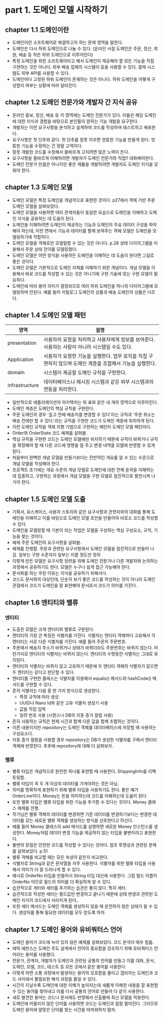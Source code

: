 # part 1. 도메인 모델 시작하기

## chapter 1.1 도메인이란

* 도메인이란 소프트웨어로 해결하고자 하는 문제 영역을 말한다.
* 도메인은 다시 하위 도메인으로 나눌 수 있다. (온라인 서점 도메인은 주문, 정산, 회원, 배송 등 작은 하위 도메인으로 이루어진다)
* 특정 도메인을 위한 소프트웨어라고 해서 도메인이 제공해야 할 모든 기능을 직접 구현하는 것은 아니다. 외부 배송 업체의 시스템이 등을 사용할 수 있다. 결제 시스템도 외부 API를 사용할 수 있다.
* 도메인마다 고정된 하위 도메인이 존재하는 것은 아니다. 하위 도메인을 어떻게 구성할지 여부는 상황에 따라 달라진다.

## chapter 1.2 도메인 전문가와 개발자 간 지식 공유

* 온라인 홍보, 정산, 배송 등 각 영역에는 도메인 전문가가 있다. 이들은 해당 도메인에 대한 지식과 경험을 바탕으로 본인들이 원하는 기능 개발을 요구한다.
* 개발자는 이런 요구사항을 분석하고 설계하여 코드를 작성하며 테스트하고 배포한다.
* 요구사항은 첫 단추와 같다. 첫 단추를 잘못 끼우면 엉뚱한 기능을 만들게 된다. 엉뚱한 기능을 수정하는 건 정말 고역이다.
* 잘못 개발한 코드를 수정해서 올바르게 고치려면 많은 노력이 든다.
* 요구사항을 올바르게 이해하려면 개발자가 도메인 전문가와 직접!! 대화해야한다.
* 도메인 전문가 만큼은 아니지만 좋은 제품을 개발하려면 개발자도 도메인 지식을 갖춰야 한다.

## chapter 1.3 도메인 모델

* 도메인 모델은 특정 도메인을 개념적으로 표현한 것이다. p27에서 객체 기반 주문 도메인 모델을 살펴보았다.
* 도메인 모델을 사용하면 여러 관계자들이 동일한 모습으로 도메인을 이해하고 도메인 지식을 공유하는 데 도움이 된다.
* 도메인을 이해하려면 도메인이 제공하는 기능과 도메인의 주요 데이터 구성을 파악해야 하는데, 이런 면에서 기능과 데이터를 함께 보여주는 객체 모델은 도메인을 모델링하기에 적합하다.
* 도메인 모델을 객체로만 모델릴할 수 있는 것은 아니다. p.28 상태 다이어그램을 이용해서 주문 상태 전이를 모델링했다.
* 도메인 모델은 어떤 방식을 사용하든 도메인을 이해하는 데 도움이 된다면 그걸로 좋은 것이다.
* 도메인 모델은 기본적으로 도메인 자체를 이해하기 위한 개념이다. 개념 모델을 이용해서 바로 코드를 작성할 수 있는 것은 아니기에 구현 기술에 맞는 구현 모델이 필요하다.
* 도메인에 따라 용어 의미가 결정되므로 여러 하위 도메인을 하나의 다이어그램에 모델링하며 안된다. 예를 들어 카탈로그 도메인의 상품과 배송 도메인의 상품은 다르다.

## chapter 1.4 도메인 모델 패턴

| 영역             | 설명                                                           |
|----------------|--------------------------------------------------------------|
| presentation   | 사용자의 요청을 처리하고 사용자에게 정보를 보여준다. 사용자는 사람이 아니라 시스템일 수도 있다.       | 
| Application    | 사용자가 요청한 기능을 실행한다. 업무 로직을 직접 구현하지 않으며 도메인 계층을 조합해서 기능을 실행한다. |
| domain         | 시스템이 제공할 도메인 규칙을 구현한다.                                       |
| infrastructure | 데이터베이스나 메시징 시스템과 같은 외부 시스템과의 연동을 처리한다.                       |

* 일반적으로 애플리케이션의 아키텍처는 위 표와 같은 네 개의 영역으로 이루어진다.
* 도메인 계층은 도메인의 핵심 규칙을 구현한다.
* 주문 도메인의 경우 '출고 전에 배송지를 변경할 수 있다'라는 규칙과 '주문 취소는 배송 전에만 할 수 있다.'라는 규칙을 구현한 코드가 도메인 계층에 위치하게 된다.
* 이런 도메인 규칙을 객체 지향 기법으로 구현하는 패턴이 도메인 모델 패턴이다.
* Order와 OrderState 코드 예제를 살펴봄.
* 핵심 규칙을 구현한 코드는 도메인 모델에만 위치하기 때문에 규칙이 바뀌거나 규칙을 확장해야 할 때 다른 코드에 영향을 덜 주고 변경 내역을 모델에 반영할 수 있게 된다.
* 처음부터 완벽한 개념 모델을 만들기보다는 전반적인 개요를 알 수 있는 수준으로 개념 모델을 작성해야 한다.
* 프로젝트 초기에는 개요 수준의 개념 모델로 도메인에 대한 전체 윤곽을 이해하는 데 집중하고, 구현하는 과정에서 개념 모델을 구현 모델로 점진적으로 발전시켜 나가야 한다.

## chapter 1.5 도메인 모델 도출

* 기획서, 유스케이스, 사용자 스토리와 같은 요구사항과 관련자와의 대화를 통해 도메인을 이해하고 이를 바탕으로 도메인 모델 초안을 만들어야 비로소 코드를 작성할 수 있다.
* 도메인을 모델링할 때 기본이 되는 작업은 모델을 구성하는 핵심 구성요소, 규칙, 기능을 찾는 것이다.
* 예제 주문 도메인의 요구사항을 살펴봄.
* 예제를 진행함. 주문과 관련된 요구사항에서 도메인 모델을 점진적으로 만들어 나감. 일부는 구현 수준까지 일부는 이름 정도만 정의
* 이렇게 만든 모델은 요구사항 정련을 위해 도메인 전문가나 다른 개발자와 논의하는 과정에서 공유하기도 한다. 모델은 누구나 쉽게 접근 가능해야 한다.
* 문서화를 하는 주된 이유는 지식을 공유하기 위해서다.
* 코드도 문서화의 대상인데, 단순히 보기 좋은 코드를 작성하는 것이 아니라 도메인 관점에서 코드가 도메인을 잘 표현해야 문서로서 코드가 의미를 가진다.

## chapter 1.6 엔티티와 밸류

### 엔티티

* 도출한 모델은 크게 엔티티와 밸류로 구분된다.
* 엔티티의 가장 큰 특징은 식별자를 가진다. 식별자는 엔티티 객체마다 고유해서 각 엔티티는 서로 다른 식별자를 가진다. 예를 들어 주문의 주문번호.
* 주문에서 배송지 주소가 바뀌거나 상태가 바뀌더라도 주문번호는 바뀌지 않는다. 마찬가지로 엔티티의 식별자는 바뀌지 않는다. 엔티티의 수명동안 식별자는 그대로 유지된다.
* 엔티티의 식별자는 바뀌지 않고 고유하기 때문에 두 엔티티 객체의 식별자가 같으면 두 엔티티는 같다고 판단할 수 있다.
* 엔티티를 구현한 클래스는 식별자를 이용해서 equals() 메서드와 hashCode() 메서드를 구현할 수 있다.
* 흔히 식별자는 다음 중 한 가지 방식으로 생성한다.
  * 특정 규칙에 따라 생성
  * UUID나 Nano Id와 같은 고유 식별자 생성기 사용
  * 값을 직접 입력
  * 일련 번호 사용 (시퀀스나 DB의 자동 증가 컬럼 사용)
* 흔히 사용하는 규칙은 현재 시간과 함께 다른 값을 함께 조합하는 것이다.
* 이른 내용이지만 repository는 도메인 객체를 데이터베이스에 저장할 때 사용하는 구성요소다.
* 자동 증가 컬럼을 사용할 경우 repository는 DB가 생성한 식별자를 구해서 엔티티 객체에 반영한다. 추후에 repository에 대해 더 살펴보자.

### 밸류 

* 밸류 타입은 개념적으로 완전한 하나를 표현할 때 사용한다. ShippingInfo를 리팩토링함.
* 밸류 타입이 꼭 두 개 이상의 데이터를 가져야하는 것은 아님.
* 의미를 명확하게 표현하기 위해 밸류 타입을 사용하기도 한다. 좋은 예가 OrderLine이다. Money는 돈을 의미하는데 코드를 이해하는데 도움이 된다.
* 또한 밸류 타입은 밸류 타입을 위한 기능을 추가할 수 있다는 것이다. Money 클래스 예제를 진행.
* 작가님은 밸류 객체의 데이터를 변경하면 기존 데이터를 변경하기보다는 변경한 데이터를 갖는 새로운 밸류 객체를 생성하는 방식을 선호한다고 하신다.
* 예를 들어 Money 클래스의 add 메서드를 실행하면 새로운 Money 인스턴스를 생성한다. Money처럼 데이터 변경 기능을 제공하지 않는 타입을 불변이라고 표현한다.
* 불변의 장점은 안전한 코드를 작성할 수 있다는 것이다. 참조 투명성과 관련된 문제를 살펴보았다. p.51
* 밸류 객체를 비교할 때는 모든 속성이 같은지 비교한다.
* 식별자로 String과 같은 문자열을 자주 사용한다. 식별자를 위한 밸류 타입을 사용해서 의미가 더 잘 드러나게 할 수 있다. 
* 예시로 OrderNo 타입을 만들어서 String 타입 대신에 사용한다. 그럼 필드 이름이 OrderNo 이므로 필드의 의미를 더 확실하게 알 수 있다.
* 습관적으로 게터와 세터를 추가하는 습관은 좋지 않다. 특히 세터.
* 습관적으로 작성한 세터는 필드값만 변경하고 끝나기 때문에 상태 변경과 관련된 도메인 지식이 코드에서 사라지게 된다,.
* 또한 세터 메서드는 도메인 객체를 생성하지 않을 때 온전하지 않은 상태가 될 수 있다. 생성자를 통해 필요한 데이터를 모두 받도록 하자.

## chapter 1.7 도메인 용어와 유비쿼터스 언어

* 도메인 용어가 코드에 녹아 있지 않은 예제를 살펴보았다. 코드 분석이 매우 힘듦.
* 에릭 에반스는 도메인 주도 설계에서 언어의 중요함을 강조하기 위해 유비쿼터스 언어라는 용어를 사용했다.
* 전문가, 관계자, 개발자가 도메인과 관련된 공통의 언어를 만들고 이를 대화, 문서, 도메인, 모델, 코드, 테스트 등 모든 곳에서 같은 용어를 사용한다.
* 이렇게 하면 소통 과정에서 발생하는 용어의 모호함을 줄이고 갭라자는 도메인과 코드 사이에서 불필요한 해석 과정을 줄일 수 있다.
* 시간이 지날수록 도메인에 대한 이해가 높아지는데 새롭게 이해한 내용을 잘 표현할 수 있는 용어를 찾아내고 이를 다시 공통의 언어로 만들어 다 같이 사용한다.
* 새로 발견한 용어는 코드나 문서에도 반영해서 산출물에 최신 모델을 적용한다.
* 도메인에 어울리지 않은 단어를 사용하면 코드는 도메인과 점점 멀어진다. 그러므로 도메인 용어에 알맞은 단어를 찾는 시간을 아까워하지 말자.